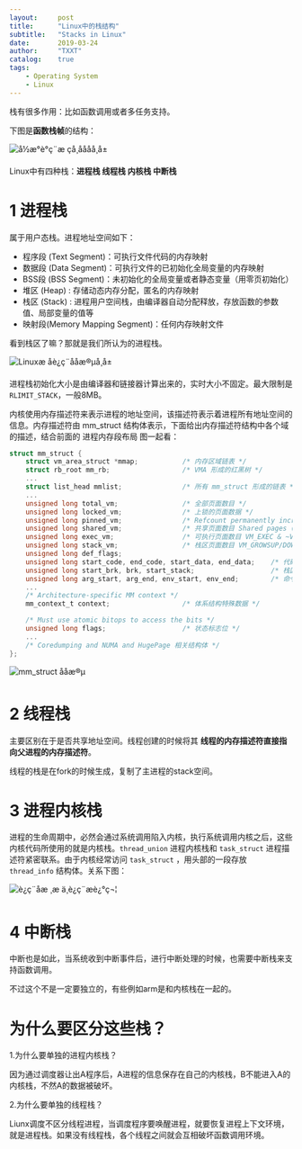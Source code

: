 ```yaml
---
layout:     post
title:      "Linux中的栈结构"
subtitle:   "Stacks in Linux"
date:       2019-03-24
author:     "TXXT"
catalog:    true
tags:
    - Operating System
    - Linux
---
```


栈有很多作用：比如函数调用或者多任务支持。

下图是**函数栈帧**的结构：

![å½æ°è°ç¨æ çå¸ååå­å¸å±](Linux中的栈.assets/20160901214853559)

Linux中有四种栈：**进程栈 线程栈 内核栈 中断栈**

# 1 进程栈

属于用户态栈。进程地址空间如下：

- 程序段 (Text Segment)：可执行文件代码的内存映射 
- 数据段 (Data Segment)：可执行文件的已初始化全局变量的内存映射 
- BSS段 (BSS Segment)：未初始化的全局变量或者静态变量（用零页初始化） 
- 堆区 (Heap) : 存储动态内存分配，匿名的内存映射 
- 栈区 (Stack) : 进程用户空间栈，由编译器自动分配释放，存放函数的参数值、局部变量的值等 
- 映射段(Memory Mapping Segment)：任何内存映射文件

看到栈区了嘛？那就是我们所认为的进程栈。

![Linuxæ åè¿ç¨åå­æ®µå¸å±](Linux中的栈.assets/20160901214948512)

进程栈初始化大小是由编译器和链接器计算出来的，实时大小不固定。最大限制是 `RLIMIT_STACK`，一般8MB。

内核使用内存描述符来表示进程的地址空间，该描述符表示着进程所有地址空间的信息。内存描述符由 mm_struct 结构体表示，下面给出内存描述符结构中各个域的描述，结合前面的 进程内存段布局 图一起看：

```c
struct mm_struct {
    struct vm_area_struct *mmap;           /* 内存区域链表 */
    struct rb_root mm_rb;                  /* VMA 形成的红黑树 */
    ...
    struct list_head mmlist;               /* 所有 mm_struct 形成的链表 */
    ...
    unsigned long total_vm;                /* 全部页面数目 */
    unsigned long locked_vm;               /* 上锁的页面数据 */
    unsigned long pinned_vm;               /* Refcount permanently increased */
    unsigned long shared_vm;               /* 共享页面数目 Shared pages (files) */
    unsigned long exec_vm;                 /* 可执行页面数目 VM_EXEC & ~VM_WRITE */
    unsigned long stack_vm;                /* 栈区页面数目 VM_GROWSUP/DOWN */
    unsigned long def_flags;
    unsigned long start_code, end_code, start_data, end_data;    /* 代码段、数据段 起始地址和结束地址 */
    unsigned long start_brk, brk, start_stack;                   /* 栈区 的起始地址，堆区 起始地址和结束地址 */
    unsigned long arg_start, arg_end, env_start, env_end;        /* 命令行参数 和 环境变量的 起始地址和结束地址 */
    ...
    /* Architecture-specific MM context */
    mm_context_t context;                  /* 体系结构特殊数据 */

    /* Must use atomic bitops to access the bits */
    unsigned long flags;                   /* 状态标志位 */
    ...
    /* Coredumping and NUMA and HugePage 相关结构体 */
};
```

![mm_struct åå­æ®µ](Linux中的栈.assets/20160901215036575)

# 2 线程栈

主要区别在于是否共享地址空间。线程创建的时候将其 **线程的内存描述符直接指向父进程的内存描述符**。

线程的栈是在fork的时候生成，复制了主进程的stack空间。

# 3 进程内核栈

进程的生命周期中，必然会通过系统调用陷入内核，执行系统调用内核之后，这些内核代码所使用的就是内核栈。`thread_union` 进程内核栈和 `task_struct` 进程描述符紧密联系。由于内核经常访问 `task_struct` ，用头部的一段存放 `thread_info` 结构体。关系下图：

![è¿ç¨åæ ¸æ ä¸è¿ç¨æè¿°ç¬¦](Linux中的栈.assets/20160901215111055)

# 4 中断栈

中断也是如此，当系统收到中断事件后，进行中断处理的时候，也需要中断栈来支持函数调用。

不过这个不是一定要独立的，有些例如arm是和内核栈在一起的。

# 为什么要区分这些栈？

1.为什么要单独的进程内核栈？

因为通过调度器让出A程序后，A进程的信息保存在自己的内核栈，B不能进入A的内核栈，不然A的数据被破坏。

2.为什么要单独的线程栈？

Liunx调度不区分线程进程，当调度程序要唤醒进程，就要恢复进程上下文环境，就是进程栈。如果没有线程栈，各个线程之间就会互相破坏函数调用环境。

